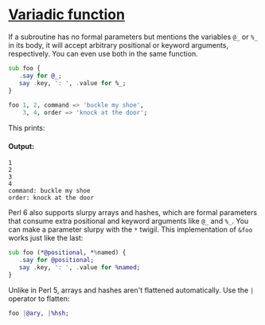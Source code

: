 [1]: https://rosettacode.org/wiki/Variadic_function

# [Variadic function][1]

If a subroutine has no formal parameters but mentions the variables `@_` or `%_` in its body, it will accept arbitrary positional or keyword arguments, respectively. You can even use both in the same function.

```raku
sub foo {
   .say for @_;
   say .key, ': ', .value for %_;
}
 
foo 1, 2, command => 'buckle my shoe',
    3, 4, order => 'knock at the door';
```


This prints:


#### Output:
```
1
2
3
4
command: buckle my shoe
order: knock at the door
```


Perl 6 also supports slurpy arrays and hashes, which are formal parameters that consume extra positional and keyword arguments like `@_` and `%_`. You can make a parameter slurpy with the `*` twigil. This implementation of `&foo` works just like the last:

```raku
sub foo (*@positional, *%named) {
   .say for @positional;
   say .key, ': ', .value for %named;
}
```


Unlike in Perl 5, arrays and hashes aren't flattened automatically. Use the `|` operator to flatten:

```raku
foo |@ary, |%hsh;
```